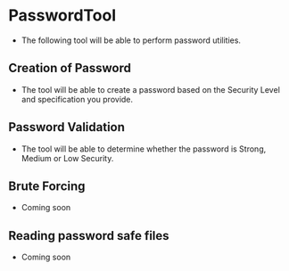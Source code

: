 # PasswordTool
- The following tool will be able to perform password utilities.

## Creation of Password
- The tool will be able to create a password based on the Security Level and specification you provide.

## Password Validation
- The tool will be able to determine whether the password is Strong, Medium or Low Security.

## Brute Forcing
- Coming soon

## Reading password safe files
- Coming soon
